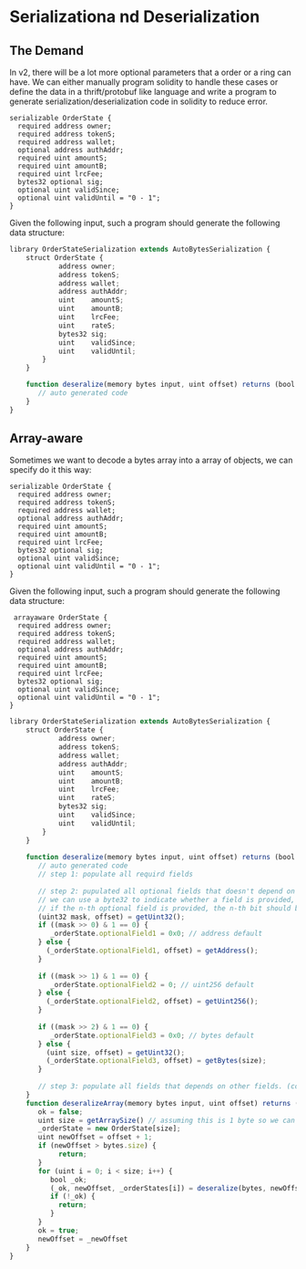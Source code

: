 # Serializationa nd Deserialization

## The Demand
In v2, there will be a lot more optional parameters that a order or a ring can have. We can either manually program solidity to handle these cases or define the data in a thrift/protobuf like language and write a program to generate serialization/deserialization code in solidity to reduce error.

```
serializable OrderState {
  required address owner;
  required address tokenS;
  required address wallet;
  optional address authAddr;
  required uint amountS;
  required uint amountB;
  required uint lrcFee;
  bytes32 optional sig;
  optional uint validSince;
  optional uint validUntil = "0 - 1";
}

```

Given the following input, such a program should generate the following data structure:

```javascript
library OrderStateSerialization extends AutoBytesSerialization {
    struct OrderState {
            address owner;
            address tokenS;
            address wallet;
            address authAddr;
            uint    amountS;
            uint    amountB;
            uint    lrcFee;
            uint    rateS;
            bytes32 sig;
            uint    validSince;
            uint    validUntil;
        }
    }

    function deseralize(memory bytes input, uint offset) returns (bool ok, OrderState _orderState) {
       // auto generated code
    }
}
```

## Array-aware 
Sometimes we want to decode a bytes array into a array of objects, we can specify do it this way:


```
serializable OrderState {
  required address owner;
  required address tokenS;
  required address wallet;
  optional address authAddr;
  required uint amountS;
  required uint amountB;
  required uint lrcFee;
  bytes32 optional sig;
  optional uint validSince;
  optional uint validUntil = "0 - 1";
}

```

Given the following input, such a program should generate the following data structure:

```
 arrayaware OrderState {
  required address owner;
  required address tokenS;
  required address wallet;
  optional address authAddr;
  required uint amountS;
  required uint amountB;
  required uint lrcFee;
  bytes32 optional sig;
  optional uint validSince;
  optional uint validUntil = "0 - 1";
}

```

```javascript
library OrderStateSerialization extends AutoBytesSerialization {
    struct OrderState {
            address owner;
            address tokenS;
            address wallet;
            address authAddr;
            uint    amountS;
            uint    amountB;
            uint    lrcFee;
            uint    rateS;
            bytes32 sig;
            uint    validSince;
            uint    validUntil;
        }
    }
    
    function deseralize(memory bytes input, uint offset) returns (bool ok, uint newOffset, OrderState _orderState) {
       // auto generated code
       // step 1: populate all requird fields
       
       // step 2: pupulated all optional fields that doesn't depend on the value of other fields;
       // we can use a byte32 to indicate whether a field is provided,
       // if the n-th optional field is provided, the n-th bit should be set to `1`.
       (uint32 mask, offset) = getUint32();
       if ((mask >> 0) & 1 == 0) {
          _orderState.optionalField1 = 0x0; // address default
       } else {
         (_orderState.optionalField1, offset) = getAddress();
       }
       
       if ((mask >> 1) & 1 == 0) {
          _orderState.optionalField2 = 0; // uint256 default
       } else {
         (_orderState.optionalField2, offset) = getUint256();
       }
       
       if ((mask >> 2) & 1 == 0) {
          _orderState.optionalField3 = 0x0; // bytes default
       } else {
         (uint size, offset) = getUint32();
         (_orderState.optionalField3, offset) = getBytes(size);
       }
       
       // step 3: populate all fields that depends on other fields. (compulted fields)
    }
    function deseralizeArray(memory bytes input, uint offset) returns (bool ok, uint newOffset, OrderState[] _orderState) {
       ok = false;
       uint size = getArraySize() // assuming this is 1 byte so we can have 2^7-1 = 255 element in the array
       _orderState = new OrderState[size];
       uint newOffset = offset + 1;
       if (newOffset > bytes.size) {
            return;
       }
       for (uint i = 0; i < size; i++) {
          bool _ok;
          (_ok, newOffset, _orderStates[i]) = deseralize(bytes, newOffset)
          if (!_ok) {
            return;
          }
       }
       ok = true;
       newOffset = _newOffset
    }
}
```

